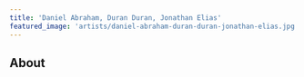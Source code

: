 ```yaml
---
title: 'Daniel Abraham, Duran Duran, Jonathan Elias'
featured_image: 'artists/daniel-abraham-duran-duran-jonathan-elias.jpg'
---
```


## About


